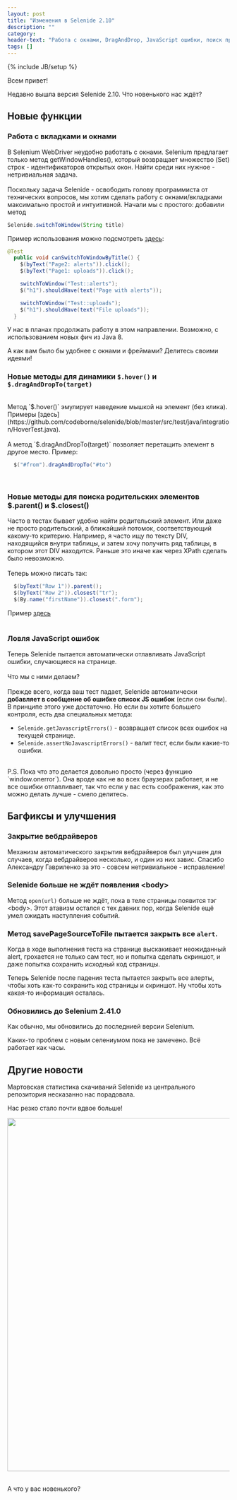 ```yaml
---
layout: post
title: "Изменения в Selenide 2.10"
description: ""
category:
header-text: "Работа с окнами, DragAndDrop, JavaScript ошибки, поиск предков и обновление до Selenium 2.41.0"
tags: []
---
```

{% include JB/setup %}

Всем привет!

Недавно вышла версия Selenide 2.10. Что новенького нас ждёт?

## Новые функции

### Работа с вкладками и окнами

В Selenium WebDriver неудобно работать с окнами. Selenium предлагает только метод getWindowHandles(), который
возвращает множество (Set) строк - идентификаторов открытых окон. Найти среди них нужное - нетривиальная задача.
<br/>
<br/>
Поскольку задача Selenide - освободить голову программиста от технических вопросов, мы хотим сделать работу с
окнами/вкладками максимально простой и интуитивной. Начали мы с простого: добавили метод

```java
Selenide.switchToWindow(String title)
```

Пример использования можно подсмотреть [здесь](https://github.com/codeborne/selenide/blob/master/src/test/java/integration/TabsTest.java#LC45):

```java
@Test
  public void canSwitchToWindowByTitle() {
    $(byText("Page2: alerts")).click();
    $(byText("Page1: uploads")).click();

    switchToWindow("Test::alerts");
    $("h1").shouldHave(text("Page with alerts"));

    switchToWindow("Test::uploads");
    $("h1").shouldHave(text("File uploads"));
  }
```

У нас в планах продолжать работу в этом направлении. Возможно, с использованием новых фич из Java 8. 

А как вам было бы удобнее с окнами и фреймами? Делитесь своими идеями! 

### Новые методы для динамики `$.hover()` и `$.dragAndDropTo(target)`

<br/>
Метод `$.hover()` эмулирует наведение мышкой на элемент (без клика).
Примеры [здесь](https://github.com/codeborne/selenide/blob/master/src/test/java/integration/HoverTest.java).
<br/>
<br/>
А метод `$.dragAndDropTo(target)` позволяет перетащить элемент в другое место. Пример:

```java
  $("#from").dragAndDropTo("#to")
```

<br/>

### Новые методы для поиска родительских элементов $.parent() и $.closest()

Часто в тестах бывает удобно найти родительский элемент. Или даже не просто родительский, а ближайший потомок, соответствующий какому-то критерию.
Например, я часто ищу по тексту DIV, находящийся внутри таблицы, и затем хочу получить ряд таблицы, в котором этот DIV находится.
Раньше это иначе как через XPath сделать было невозможно.
<br/>
<br/>
Теперь можно писать так:

```java
  $(byText("Row 1")).parent();
  $(byText("Row 2")).closest("tr");
  $(By.name("firstName")).closest(".form");
```

Пример [здесь](https://github.com/codeborne/selenide/blob/master/src/test/java/integration/ParentTest.java)
<br/>
<br/>

### Ловля JavaScript ошибок
Теперь Selenide пытается автоматически отлавливать JavaScript ошибки, случающиеся на странице.
<br/>
<br/>
Что мы с ними делаем?
<br/>
<br/>
Прежде всего, когда ваш тест падает, Selenide автоматически **добавляет в сообщение об ошибке список JS ошибок** (если они были).
В принципе этого уже достаточно. Но если вы хотите большего контроля, есть два специальных метода:

* ```Selenide.getJavascriptErrors()``` - возвращает список всех ошибок на текущей странице.
* ```Selenide.assertNoJavascriptErrors()``` - валит тест, если были какие-то ошибки.

<br/>
P.S. Пока что это делается довольно просто (через функцию `window.onerror`). Она вроде как не во всех
браузерах работает, и не все ошибки отлавливает, так что если у вас есть соображения, как это можно делать
лучше - смело делитесь.

<br/>

## Багфиксы и улучшения

### Закрытие вебдрайверов
Механизм автоматического закрытия вебдрайверов был улучшен для случаев, когда вебдрайверов несколько, и один из них
завис. Спасибо Александру Гавриленко за это - совсем нетривиальное - исправление!

### Selenide больше не ждёт появления &lt;body&gt;

Метод `open(url)` больше не ждёт, пока в теле страницы появится тэг &lt;body&gt;.
Этот атавизм остался с тех давних пор, когда Selenide ещё умел ожидать наступления событий. 

### Метод savePageSourceToFile пытается закрыть все `alert`.

Когда в ходе выполнения теста на странице выскакивает неожиданный alert, грохается не только сам тест, но и попытка 
сделать скриншот, и даже попытка сохранить исходный код страницы.

Теперь Selenide после падения теста пытается закрыть все алерты, чтобы хоть как-то сохранить код страницы и скриншот. 
Ну чтобы хоть какая-то информация осталась.  
 
### Обновились до Selenium 2.41.0

Как обычно, мы обновились до последнией версии Selenium.

Каких-то проблем с новым селениумом пока не замечено. Всё работает как часы.

## Другие новости

Мартовская статистика скачиваний Selenide из центрального репозитория несказанно нас порадовала.

Нас резко стало почти вдвое больше!

<center>
<img src="{{ BASE_PATH }}/images/2014/04/selenide_downloads.2014-03.png" width="800"/>
</center>


<br/>

А что у вас новенького?

<br/>